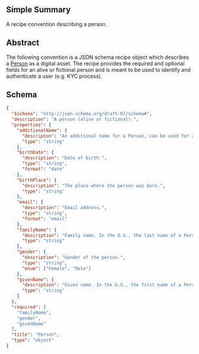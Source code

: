 ## Simple Summary

A recipe convention describing a person.

## Abstract

The following convention is a JSON schema recipe object which describes a [Person](http://schema.org/Person) as a digital asset. The recipe provides the required and optional fields for an alive or fictional person and is meant to be used to identify and authenticate a user (e.g. KYC process).

## Schema

```json
{
  "$schema": "http://json-schema.org/draft-07/schema#",
  "description": "A person (alive or fictional).",
  "properties": {
    "additionalName": {
      "descripton": "An additional name for a Person, can be used for a middle name.",
      "type": "string"
    },
    "birthDate": {
      "description": "Date of birth.",
      "type": "string",
      "format": "date"
    },
    "birthPlace": {
      "description": "The place where the person was born.",
      "type": "string"
    },
    "email": {
      "description": "Email address.",
      "type": "string",
      "format": "email"
    },
    "familyName": {
      "description": "Family name. In the U.S., the last name of a Person.",
      "type": "string"
    },
    "gender": {
      "description": "Gender of the person.",
      "type": "string",
      "enum": ["Female", "Male"]
    },
    "givenName": {
      "description": "Given name. In the U.S., the first name of a Person.",
      "type": "string"
    }
  },
  "required": [
    "familyName",
    "gender",
    "givenName"
  ],
  "title": "Person",
  "type": "object"
}
```
